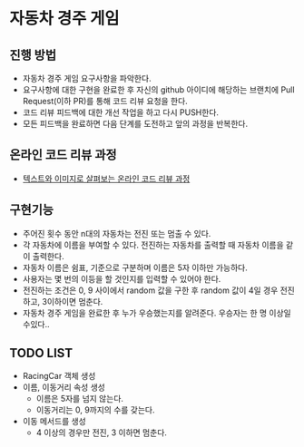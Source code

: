# 자동차 경주 게임
## 진행 방법
* 자동차 경주 게임 요구사항을 파악한다.
* 요구사항에 대한 구현을 완료한 후 자신의 github 아이디에 해당하는 브랜치에 Pull Request(이하 PR)를 통해 코드 리뷰 요청을 한다.
* 코드 리뷰 피드백에 대한 개선 작업을 하고 다시 PUSH한다.
* 모든 피드백을 완료하면 다음 단계를 도전하고 앞의 과정을 반복한다.

## 온라인 코드 리뷰 과정
* [텍스트와 이미지로 살펴보는 온라인 코드 리뷰 과정](https://github.com/next-step/nextstep-docs/tree/master/codereview)



## 구현기능 
* 주어진 횟수 동안 n대의 자동차는 전진 또는 멈출 수 있다. 
* 각 자동차에 이름을 부여할 수 있다. 전진하는 자동차를 출력할 때 자동차 이름을 같이 출력한다. 
* 자동차 이름은 쉼표, 기준으로 구분하며 이름은 5자 이하만 가능하다. 
* 사용자는 몇 번의 이등을 할 것인지를 입력할 수 있어야 한다. 
* 전진하는 조건은 0, 9 사이에서 random 값을 구한 후 random 값이 4일 경우 전진하고, 3이하이면 멈춘다. 
* 자동차 경주 게임을 완료한 후 누가 우승했는지를 알려준다. 우승자는 한 명 이상일 수있다..

## TODO LIST
* RacingCar 객체 생성 
* 이름, 이동거리 속성 생성  
  * 이름은 5자를 넘지 않는다.
  * 이동거리는 0, 9까지의 수를 갖는다. 
* 이동 메서드를 생성 
  * 4 이상의 경우만 전진, 3 이하면 멈춘다. 
    
  